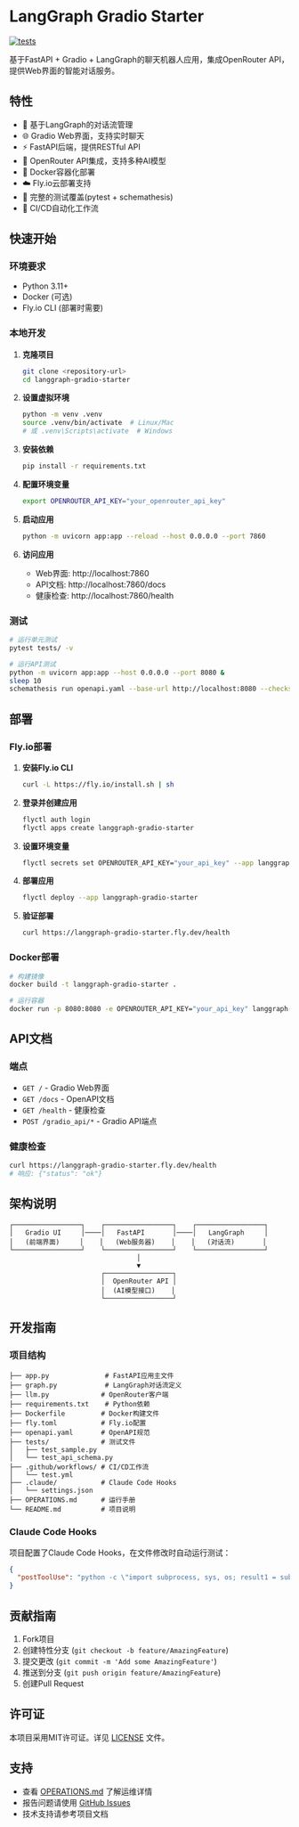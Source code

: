 # LangGraph Gradio Starter

[![tests](https://github.com/KYBvWHxW/claude-code/actions/workflows/test.yml/badge.svg)](https://github.com/KYBvWHxW/claude-code/actions/workflows/test.yml)

基于FastAPI + Gradio + LangGraph的聊天机器人应用，集成OpenRouter API，提供Web界面的智能对话服务。

## 特性

- 🤖 基于LangGraph的对话流管理
- 🌐 Gradio Web界面，支持实时聊天
- ⚡ FastAPI后端，提供RESTful API
- 🔌 OpenRouter API集成，支持多种AI模型
- 🐳 Docker容器化部署
- ☁️ Fly.io云部署支持
- 🧪 完整的测试覆盖(pytest + schemathesis)
- 🔄 CI/CD自动化工作流

## 快速开始

### 环境要求
- Python 3.11+
- Docker (可选)
- Fly.io CLI (部署时需要)

### 本地开发

1. **克隆项目**
   ```bash
   git clone <repository-url>
   cd langgraph-gradio-starter
   ```

2. **设置虚拟环境**
   ```bash
   python -m venv .venv
   source .venv/bin/activate  # Linux/Mac
   # 或 .venv\Scripts\activate  # Windows
   ```

3. **安装依赖**
   ```bash
   pip install -r requirements.txt
   ```

4. **配置环境变量**
   ```bash
   export OPENROUTER_API_KEY="your_openrouter_api_key"
   ```

5. **启动应用**
   ```bash
   python -m uvicorn app:app --reload --host 0.0.0.0 --port 7860
   ```

6. **访问应用**
   - Web界面: http://localhost:7860
   - API文档: http://localhost:7860/docs
   - 健康检查: http://localhost:7860/health

### 测试

```bash
# 运行单元测试
pytest tests/ -v

# 运行API测试
python -m uvicorn app:app --host 0.0.0.0 --port 8080 &
sleep 10
schemathesis run openapi.yaml --base-url http://localhost:8080 --checks all
```

## 部署

### Fly.io部署

1. **安装Fly.io CLI**
   ```bash
   curl -L https://fly.io/install.sh | sh
   ```

2. **登录并创建应用**
   ```bash
   flyctl auth login
   flyctl apps create langgraph-gradio-starter
   ```

3. **设置环境变量**
   ```bash
   flyctl secrets set OPENROUTER_API_KEY="your_api_key" --app langgraph-gradio-starter
   ```

4. **部署应用**
   ```bash
   flyctl deploy --app langgraph-gradio-starter
   ```

5. **验证部署**
   ```bash
   curl https://langgraph-gradio-starter.fly.dev/health
   ```

### Docker部署

```bash
# 构建镜像
docker build -t langgraph-gradio-starter .

# 运行容器
docker run -p 8080:8080 -e OPENROUTER_API_KEY="your_api_key" langgraph-gradio-starter
```

## API文档

### 端点

- `GET /` - Gradio Web界面
- `GET /docs` - OpenAPI文档
- `GET /health` - 健康检查
- `POST /gradio_api/*` - Gradio API端点

### 健康检查

```bash
curl https://langgraph-gradio-starter.fly.dev/health
# 响应: {"status": "ok"}
```

## 架构说明

```
┌─────────────────┐    ┌─────────────────┐    ┌─────────────────┐
│   Gradio UI     │────│   FastAPI       │────│   LangGraph     │
│   (前端界面)     │    │   (Web服务器)    │    │   (对话流)       │
└─────────────────┘    └─────────────────┘    └─────────────────┘
                                │
                                ▼
                       ┌─────────────────┐
                       │  OpenRouter API │
                       │  (AI模型接口)    │
                       └─────────────────┘
```

## 开发指南

### 项目结构

```
├── app.py              # FastAPI应用主文件
├── graph.py            # LangGraph对话流定义
├── llm.py             # OpenRouter客户端
├── requirements.txt    # Python依赖
├── Dockerfile         # Docker构建文件
├── fly.toml           # Fly.io配置
├── openapi.yaml       # OpenAPI规范
├── tests/             # 测试文件
│   ├── test_sample.py
│   └── test_api_schema.py
├── .github/workflows/ # CI/CD工作流
│   └── test.yml
├── .claude/           # Claude Code Hooks
│   └── settings.json
├── OPERATIONS.md      # 运行手册
└── README.md          # 项目说明
```

### Claude Code Hooks

项目配置了Claude Code Hooks，在文件修改时自动运行测试：

```json
{
  "postToolUse": "python -c \"import subprocess, sys, os; result1 = subprocess.run([sys.executable, '-m', 'pytest', '-q', 'tests/'], capture_output=True, text=True); result2 = subprocess.run([sys.executable, '-m', 'schemathesis', 'run', 'openapi.yaml', '--base-url', 'http://localhost:7860', '--checks', 'all'], capture_output=True, text=True) if os.path.exists('openapi.yaml') else subprocess.CompletedProcess([], 0, '', ''); print('🧪 pytest:', 'PASSED' if result1.returncode == 0 else 'FAILED'); print('🔍 schemathesis:', 'PASSED' if result2.returncode == 0 else 'FAILED'); sys.exit(max(result1.returncode, result2.returncode))\""
}
```

## 贡献指南

1. Fork项目
2. 创建特性分支 (`git checkout -b feature/AmazingFeature`)
3. 提交更改 (`git commit -m 'Add some AmazingFeature'`)
4. 推送到分支 (`git push origin feature/AmazingFeature`)
5. 创建Pull Request

## 许可证

本项目采用MIT许可证。详见 [LICENSE](LICENSE) 文件。

## 支持

- 查看 [OPERATIONS.md](OPERATIONS.md) 了解运维详情
- 报告问题请使用 [GitHub Issues](../../issues)
- 技术支持请参考项目文档